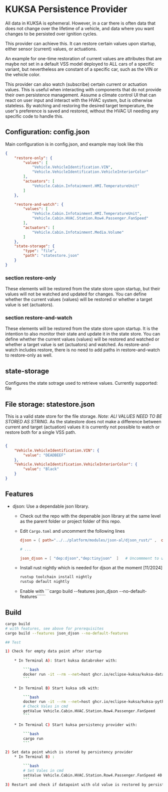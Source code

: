 # KUKSA Persistence Provider

All data in KUKSA is ephemeral. However, in a car there is often data that does not change over the lifetime of a vehicle, and data where you want changes to be persisted over ignition cycles.

This provider can achieve this. It can restore certain values upon startup, either sensor (current) values, or actuations.

An example for one-time restoration of current values are attributes that are maybe not set in a default VSS model deployed to ALL cars of a specific variant, but nevertheless are constant of a specific car, such as the VIN or the vehicle color.

This provider can also watch (subscribe) certain current or actuation values. This is useful when interacting with components that do not provide their own persistence management. Assume a climate control UI that can react on user input and interact with the HVAC system, but is otherwise stateless. By watching and restoring the desired target temperature, the user's preference is saved and restored, without the HVAC UI needing any specific code to handle this.

## Configuration: config.json

Main configuration is in config.json, and example may look like this

```json
{
    "restore-only": {
        "values": [
            "Vehicle.VehicleIdentification.VIN",
            "Vehicle.VehicleIdentification.VehicleInteriorColor"
        ],
        "actuators": [
            "Vehicle.Cabin.Infotainment.HMI.TemperatureUnit"
        ]
    },

    "restore-and-watch": {
        "values": [
            "Vehicle.Cabin.Infotainment.HMI.TemperatureUnit",
            "Vehicle.Cabin.HVAC.Station.Row4.Passenger.FanSpeed"
        ],
        "actuators": [
            "Vehicle.Cabin.Infotainment.Media.Volume"
        ]
    },
    "state-storage": {
        "type": "file",
        "path": "statestore.json"
    }
}
```

### section restore-only

These elements will be restored from the state store upon startup, but their values will not be watched and updated for changes. You can define whether the current values (values) will be restored or whether a target value is set (actuators).

### section restore-and-watch

These elements will be restored from the state store upon startup. It is the intention to also monitor their state and update it in the state store. You can define whether the current values (values) will be restored and watched or whether a target value is set (actuators) and watched. As restore-and-watch includes restore, there is no need to add paths in restore-and-watch to restore-only as well.

## state-storage

Configures the state sotrage used to retrieve values. Currently supported: file

## File storage: statestore.json

This is a valid state store for the file storage.
*Note: ALl VALUES NEED TO BE STORED AS STRING*.
As the statestore does not make a difference between current and target (actuation) values it is currently not possible to watch or restore both for a single VSS path.

```json

{
    "Vehicle.VehicleIdentification.VIN": {
        "value": "DEADBEEF"
    },
    "Vehicle.VehicleIdentification.VehicleInteriorColor": {
        "value": "Black"
    }
}
```

## Features

* djson: Use a dependable json library.
  * Check out the repo with the depenable json library at the same level as the parent folder or project folder of this repo.
  * Edit `Cargo.toml` and uncomment the following lines

    ```toml
    djson = { path="../../platform/modules/json-al/djson_rust/" ,  optional = true } # Uncommment to use djson

    # ... 

    json_djson = [ "dep:djson","dep:tinyjson"  ]   # Uncommment to use djson
    ```
  * Install rust nightly which is needed for djson at the moment [11/2024]
    ```bash
    rustup toolchain install nightly
    rustup default nightly
    ```
  * Enable with ```cargo build --features json_djson --no-default-features``````


## Build

```bash
cargo build 
# with features, see above for prerequisites
cargo build --features json_djson --no-default-features

## Test

1) Check for empty data point after startup
   
    * In Terminal A): Start kuksa databroker with:

        ```bash
        docker run -it --rm --net=host ghcr.io/eclipse-kuksa/kuksa-databroker:latest --port 55556
        ```

    * In Terminal B) Start kuksa sdk with:

        ```bash
        docker run -it --rm --net=host ghcr.io/eclipse-kuksa/kuksa-python-sdk/kuksa-client:latest grpc://127.0.0.1:55556
        # Check Vales in cmd
        getValue Vehicle.Cabin.HVAC.Station.Row4.Passenger.FanSpeed
        ```

    * In Terminal C) Start kuksa persistency provider with:

        ```bash
        cargo run
        ```

2) Set data point which is stored by persistency provider
    * In Terminal B) :

        ```bash
        # Set Vales in cmd
        setValue Vehicle.Cabin.HVAC.Station.Row4.Passenger.FanSpeed 40
        ```
3) Restart and check if datapoint with old value is restored by persistency provider

